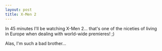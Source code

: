 ```yaml
---
layout: post
title: X-Men 2
---
```


In 45 minutes I'll be watching X-Men 2... that's one of the niceties of living in Europe when dealing with world-wide premieres! ;)

Alas, I'm such a bad brother...
